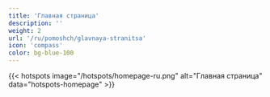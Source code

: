 ```yaml
---
title: 'Главная страница'
description: ''
weight: 2
url: '/ru/pomoshch/glavnaya-stranitsa'
icon: 'compass'
color: bg-blue-100
---
```


{{< hotspots image="/hotspots/homepage-ru.png" alt="Главная страница" data="hotspots-homepage" >}}
